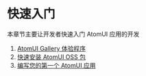 # 快速入门

本章节主要让开发者快速入门 AtomUI 应用的开发

1. [AtomUI Gallery 体验程序](atomui-gallery.md)
2. [快速安装 AtomUI OSS 包](installation.md)
3. [编写您的第一个 AtomUI 应用](first-atomui-application/index.md)

